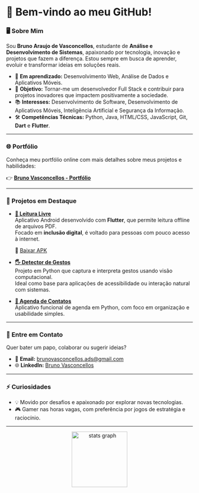 # 👋 Bem-vindo ao meu GitHub!

### 🖥️ Sobre Mim

Sou **Bruno Araujo de Vasconcellos**, estudante de **Análise e Desenvolvimento de Sistemas**, apaixonado por tecnologia, inovação e projetos que fazem a diferença. Estou sempre em busca de aprender, evoluir e transformar ideias em soluções reais.

- 🌱 **Em aprendizado:** Desenvolvimento Web, Análise de Dados e Aplicativos Móveis.
- 🎯 **Objetivo:** Tornar-me um desenvolvedor Full Stack e contribuir para projetos inovadores que impactem positivamente a sociedade.
- 📚 **Interesses:** Desenvolvimento de Software, Desenvolvimento de Aplicativos Móveis, Inteligência Artificial e Segurança da Informação.
- 🛠️ **Competências Técnicas:** Python, Java, HTML/CSS, JavaScript, Git, **Dart** e **Flutter**.

---

### 🌐 Portfólio

Conheça meu portfólio online com mais detalhes sobre meus projetos e habilidades:

👉 **[Bruno Vasconcellos - Portfólio](https://bruno-portifolio-phi.vercel.app/)**

---

### 🚀 Projetos em Destaque

- **[📱 Leitura Livre]([https://github.com/BrunoAV1/Leitura-Livre-APP](https://bruno-portifolio-git-main-brunos-projects-298cf7eb.vercel.app/))**  
  Aplicativo Android desenvolvido com **Flutter**, que permite leitura offline de arquivos PDF.  
  Focado em **inclusão digital**, é voltado para pessoas com pouco acesso à internet.  

  🔗 [Baixar APK](https://github.com/BrunoAV1/Leitura-Livre-APP/releases/latest)  
  
- **[🖐️ Detector de Gestos](https://github.com/BrunoAV1/Detector-de-Gestos)**  
  Projeto em Python que captura e interpreta gestos usando visão computacional.  
  Ideal como base para aplicações de acessibilidade ou interação natural com sistemas.  

- **[📇 Agenda de Contatos](https://github.com/BrunoAV1/Agenda-de-Contatos)**  
  Aplicativo funcional de agenda em Python, com foco em organização e usabilidade simples.


---

### 💬 Entre em Contato

Quer bater um papo, colaborar ou sugerir ideias?

- 📧 **Email:** [brunovasconcellos.ads@gmail.com](mailto:brunovasconcellos.ads@gmail.com)  
- 🌐 **LinkedIn:** [Bruno Vasconcellos](https://www.linkedin.com/in/bruno-vasconcellos-360070351?utm_source=share&utm_campaign=share_via&utm_content=profile&utm_medium=android_app)

---

### ⚡ Curiosidades

- 💡 Movido por desafios e apaixonado por explorar novas tecnologias.
- 🎮 Gamer nas horas vagas, com preferência por jogos de estratégia e raciocínio.

---

<div align="center">
  <img src="https://github-readme-stats.vercel.app/api?username=BrunoAV1&hide_title=false&hide_rank=false&show_icons=true&include_all_commits=true&count_private=true&disable_animations=false&theme=ocean_dark&locale=en&hide_border=false&order=1" height="150" alt="stats graph"  />
  <img src="https://github-readme-stats.vercel.app/api/top-langs?username=BrunoAV1&locale=en&hide_title=false&layout=compact&card_width=320&langs_count=5&theme=ocean_dark
